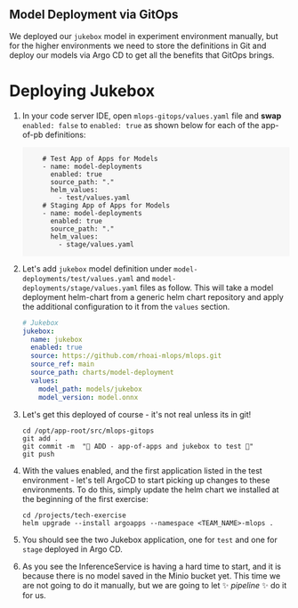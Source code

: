 ## Model Deployment via GitOps

We deployed our `jukebox` model in experiment environment manually, but for the higher environments we need to store the definitions in Git and deploy our models via Argo CD to get all the benefits that GitOps brings.

# Deploying Jukebox 

1. In your code server IDE, open `mlops-gitops/values.yaml` file and **swap** `enabled: false` to `enabled: true` as shown below for each of the app-of-pb definitions:

    <div class="highlight" style="background: #f7f7f7">
    <pre><code class="language-yaml">
        # Test App of Apps for Models
        - name: model-deployments
          enabled: true
          source_path: "."
          helm_values:
            - test/values.yaml
        # Staging App of Apps for Models
        - name: model-deployments
          enabled: true
          source_path: "."
          helm_values:
            - stage/values.yaml
    </code></pre></div>

2. Let's add `jukebox` model definition under `model-deployments/test/values.yaml` and `model-deployments/stage/values.yaml` files as follow. This will take a model deployment helm-chart from a generic helm chart repository and apply the additional configuration to it from the `values` section. 

    ```yaml
    # Jukebox
    jukebox:
      name: jukebox
      enabled: true
      source: https://github.com/rhoai-mlops/mlops.git
      source_ref: main
      source_path: charts/model-deployment
      values:
        model_path: models/jukebox
        model_version: model.onnx
    ```
3. Let's get this deployed of course - it's not real unless its in git!

    ```bash#test
    cd /opt/app-root/src/mlops-gitops
    git add .
    git commit -m  "🐰 ADD - app-of-apps and jukebox to test 🐰"
    git push 
    ```

4. With the values enabled, and the first application listed in the test environment - let's tell ArgoCD to start picking up changes to these environments. To do this, simply update the helm chart we installed at the beginning of the first exercise:

    ```bash#test
    cd /projects/tech-exercise
    helm upgrade --install argoapps --namespace <TEAM_NAME>-mlops .
    ```

5. You should see the two Jukebox application, one for `test` and one for `stage` deployed in Argo CD. 

6. As you see the InferenceService is having a hard time to start, and it is because there is no model saved in the Minio bucket yet. This time we are not going to do it manually, but we are going to let ✨ _pipeline_ ✨ do it for us.